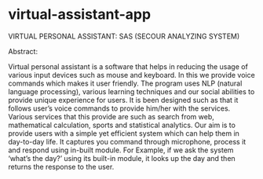 # virtual-assistant-app

VIRTUAL PERSONAL ASSISTANT:  SAS (SECOUR ANALYZING SYSTEM)

Abstract:

Virtual personal assistant is a software that helps in reducing the usage of various input devices such as mouse and keyboard. In this we provide voice commands which makes it user friendly. The program uses NLP (natural language processing), various learning techniques and our social abilities to provide unique experience for users. It is been designed such as that it follows user’s voice commands to provide him/her with the services. Various services that this provide are such as search from web, mathematical calculation, sports and statistical analytics. Our aim is to provide users with a simple yet efficient system which can help them in day-to-day life. It captures you command through microphone, process it and respond using in-built module. For Example, if we ask the system ‘what’s the day?’ using its built-in module, it looks up the day and then returns the response to the user.
